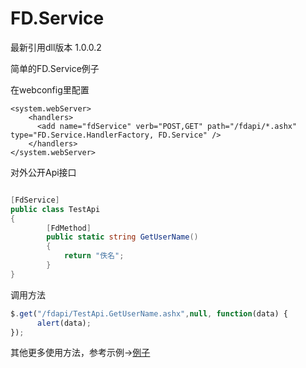 FD.Service
==========

最新引用dll版本 1.0.0.2

简单的FD.Service例子


在webconfig里配置
```webconfig
<system.webServer>
    <handlers>
      <add name="fdService" verb="POST,GET" path="/fdapi/*.ashx" type="FD.Service.HandlerFactory, FD.Service" />
    </handlers>
</system.webServer>	
````

对外公开Api接口


```csharp

[FdService]
public class TestApi
{
        [FdMethod]
        public static string GetUserName()
        {
            return "佚名";
        }
}
````
调用方法
````javascript
$.get("/fdapi/TestApi.GetUserName.ashx",null, function(data) {
      alert(data);
});
````
其他更多使用方法，参考示例->[例子](https://github.com/mushroomsir/FD.Service/blob/master/FdServiceDemo/api/TestApi.cs)


